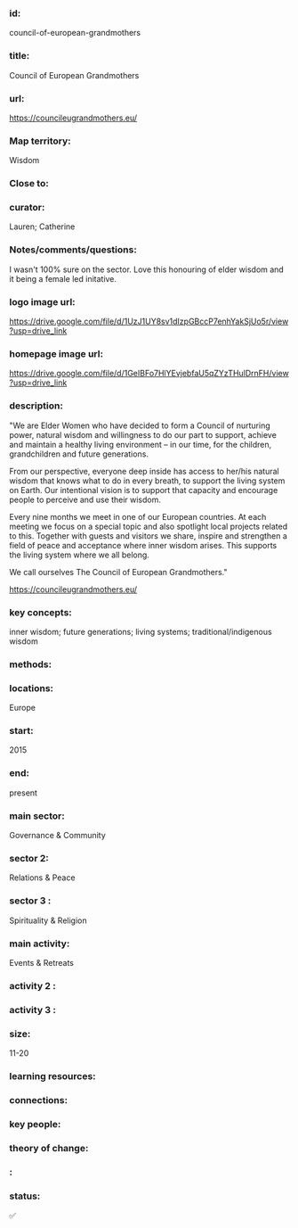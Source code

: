 ### id: 
  council-of-european-grandmothers
### title: 
  Council of European Grandmothers
### url: 
  https://councileugrandmothers.eu/
### Map territory: 
  Wisdom
### Close to: 
  
### curator: 
  Lauren; Catherine
### Notes/comments/questions: 
  I wasn't 100% sure on the sector. Love this honouring of elder wisdom and it being a female led initative.
### logo image url: 
  https://drive.google.com/file/d/1UzJ1UY8sv1dIzpGBccP7enhYakSjUo5r/view?usp=drive_link 
### homepage image url: 
  https://drive.google.com/file/d/1GeIBFo7HlYEvjebfaU5qZYzTHulDrnFH/view?usp=drive_link 
### description: 
  "We are Elder Women who have decided to form a Council of nurturing power, natural wisdom and willingness to do our part to support, achieve and maintain a healthy living environment – in our time, for the children, grandchildren and future generations.

From our perspective, everyone deep inside has access to her/his natural wisdom that knows what to do in every breath, to support the living system on Earth. Our intentional vision is to support that capacity and encourage people to perceive and use their wisdom.  

Every nine months we meet in one of our European countries. At each meeting we focus on a special topic and also spotlight local projects related to this. Together with guests and visitors we share, inspire and strengthen a field of peace and acceptance where inner wisdom arises. This supports the living system where we all belong. 

We call ourselves The Council of European Grandmothers."

https://councileugrandmothers.eu/ 
### key concepts: 
  inner wisdom; future generations; living systems; traditional/indigenous wisdom
### methods: 
  
### locations: 
  Europe
### start: 
  2015
### end: 
  present
### main sector: 
  Governance & Community
### sector 2: 
  Relations & Peace
### sector 3 : 
  Spirituality & Religion
### main activity: 
  Events & Retreats
### activity 2 : 
  
### activity 3 : 
  
### size: 
  11-20
### learning resources: 
  
### connections: 
  
### key people: 
  
### theory of change: 
  
### : 
  
### status: 
  ✅
